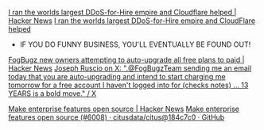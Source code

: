 
[I ran the worlds largest DDoS-for-Hire empire and Cloudflare helped | Hacker News](https://news.ycombinator.com/item?id=32709329)
[I ran the worlds largest DDoS-for-Hire empire and CloudFlare helped](https://rasbora.dev/blog/I-ran-the-worlds-largest-ddos-for-hire-empire-and-cloudflare-helped)
- IF YOU DO FUNNY BUSINESS, YOU'LL EVENTUALLY BE FOUND OUT!

[FogBugz new owners attempting to auto-upgrade all free plans to paid | Hacker News](https://news.ycombinator.com/item?id=32874311)
[Joseph Ruscio on X: ".@FogBugzTeam sending me an email today that you are auto-upgrading and intend to start charging me tomorrow for a free account I haven't logged into for (checks notes) ... 13 YEARS is a bold move." / X](https://twitter.com/josephruscio/status/1570957688405917698)

[Make enterprise features open source | Hacker News](https://news.ycombinator.com/item?id=31770348)
[Make enterprise features open source (#6008) · citusdata/citus@184c7c0 · GitHub](https://github.com/citusdata/citus/commit/184c7c0bce6b7bca61d25b828855fac5fba64816)
